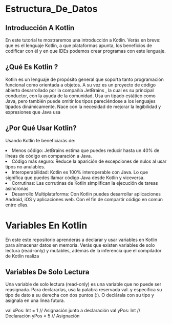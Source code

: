 # Estructura_De_Datos

## Introducción A Kotlin
En este tutorial te mostraremos una introducción a Kotlin. Verás en breve: que es el lenguaje Kotlin, a que plataformas apunta, los beneficios de codificar con él y en que IDEs podemos crear programas con este lenguaje.
## ¿Qué Es Kotlin ?
Kotlin es un lenguaje de propósito general que soporta tanto programación funcional como orientada a objetos.
A su vez es un proyecto de código abierto desarrollado por la compañía JetBrains , la cual es su principal conductor, con la ayuda de la comunidad.
Usa un tipado estático como Java, pero también puede omitir los tipos pareciéndose a los lenguajes tipados dinámicamente.
Nace con la necesidad de mejorar la legibilidad y expresiones que Java usa

## ¿Por Qué Usar Kotlin?
Usando Kotlin te beneficiarás de:
<li> Menos código: JetBrains estima que puedes reducir hasta un 40% de líneas de código en comparación a Java.</li>
<li> Código más seguro: Reduce la aparición de excepciones de nulos al usar tipos no anulables.</li>
<li> Interoperabilidad: Kotlin es 100% interoperable con Java. Lo que significa que puedes llamar código Java desde Kotlin y viceversa. </li>
<li> Corrutinas: Las corrutinas de Kotlin simplifican la ejecución de tareas asíncronas</li>
<li> Desarrollo Multiplataforma: Con Kotlin puedes desarrollar aplicaciones Android, iOS y aplicaciones web. Con el fin de compartir código en común entre ellas.</li>

# Variables En Kotlin
En este este repositorio aprenderás a declarar y usar variables en Kotlin para almacenar datos en memoria. Verás que existen variables de solo lectura (read-only) y mutables, además de la inferencia que el compilador de Kotlin realiza

## Variables De Solo Lectura
Una variable de solo lectura (read-only) es una variable que no puede ser reasignada.
Para declararlas, usa la palabra reservada val. y especifica su tipo de dato a su derecha con dos puntos (:).
O declárala con su tipo y asígnala en una línea futura.

val xPos: Int = 1 // Asignación junto a declaración
val yPos: Int   // Declaración
yPos = 5    // Asignación
